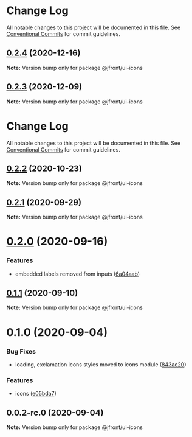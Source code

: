 # Change Log

All notable changes to this project will be documented in this file.
See [Conventional Commits](https://conventionalcommits.org) for commit guidelines.

## [0.2.4](https://github.com/Jepria/jfront-ui/compare/@jfront/ui-icons@0.2.3...@jfront/ui-icons@0.2.4) (2020-12-16)

**Note:** Version bump only for package @jfront/ui-icons





## [0.2.3](https://github.com/Jepria/jfront-ui/compare/@jfront/ui-icons@0.2.2...@jfront/ui-icons@0.2.3) (2020-12-09)

**Note:** Version bump only for package @jfront/ui-icons





# Change Log

All notable changes to this project will be documented in this file. See
[Conventional Commits](https://conventionalcommits.org) for commit guidelines.

## [0.2.2](https://github.com/Jepria/jfront-ui/compare/@jfront/ui-icons@0.2.1...@jfront/ui-icons@0.2.2) (2020-10-23)

**Note:** Version bump only for package @jfront/ui-icons

## [0.2.1](https://github.com/Jepria/jfront-ui/compare/@jfront/ui-icons@0.2.0...@jfront/ui-icons@0.2.1) (2020-09-29)

**Note:** Version bump only for package @jfront/ui-icons

# [0.2.0](https://github.com/Jepria/jfront-ui/compare/@jfront/ui-icons@0.1.1...@jfront/ui-icons@0.2.0) (2020-09-16)

### Features

- embedded labels removed from inputs
  ([6a04aab](https://github.com/Jepria/jfront-ui/commit/6a04aab0fdf5da0948a6adf6181a6fdd43234eec))

## [0.1.1](https://github.com/Jepria/jfront-ui/compare/@jfront/ui-icons@0.1.0...@jfront/ui-icons@0.1.1) (2020-09-10)

**Note:** Version bump only for package @jfront/ui-icons

# 0.1.0 (2020-09-04)

### Bug Fixes

- loading, exclamation icons styles moved to icons module
  ([843ac20](https://github.com/Jepria/jfront-ui/commit/843ac20c8ac3194e87916938c8586af10a08ca97))

### Features

- icons
  ([e05bda7](https://github.com/Jepria/jfront-ui/commit/e05bda77542c2c74e176638276dc5ccf35ab7134))

## 0.0.2-rc.0 (2020-09-04)

**Note:** Version bump only for package @jfront/ui-icons
